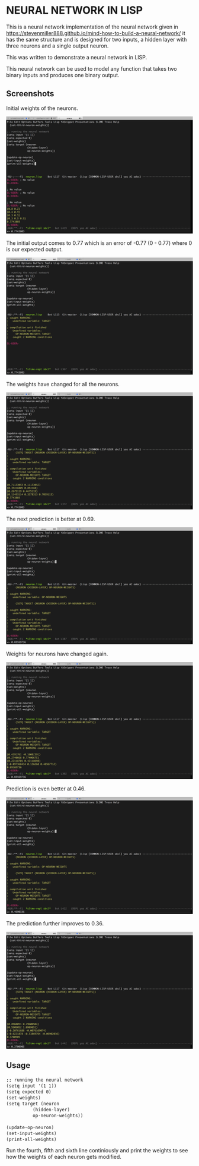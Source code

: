 # NEURAL NETWORK IN LISP

This is a neural network implementation of the neural network given in https://stevenmiller888.github.io/mind-how-to-build-a-neural-network/ it has the same structure and is designed for two inputs, a hidden layer with three neurons and a single output neuron.

This was written to demonstrate a neural network in LISP.

This neural network can be used to model any function that takes two binary inputs and produces one binary output.

## Screenshots

Initial weights of the neurons.

![Alt text](https://raw.githubusercontent.com/prathik/neural-network/master/img/0.png?raw=true "Optional Title")

The initial output comes to 0.77 which is an error of -0.77 (0 - 0.77) where 0 is our expected output.

![Alt text](https://raw.githubusercontent.com/prathik/neural-network/master/img/1.png?raw=true "Optional Title")

The weights have changed for all the neurons.

![Alt text](https://raw.githubusercontent.com/prathik/neural-network/master/img/2.png?raw=true "Optional Title")

The next prediction is better at 0.69.

![Alt text](https://raw.githubusercontent.com/prathik/neural-network/master/img/3.png?raw=true "Optional Title")

Weights for neurons have changed again.

![Alt text](https://raw.githubusercontent.com/prathik/neural-network/master/img/4.png?raw=true "Optional Title")

Prediction is even better at 0.46.

![Alt text](https://raw.githubusercontent.com/prathik/neural-network/master/img/5.png?raw=true "Optional Title")

The prediction further improves to 0.36.

![Alt text](https://raw.githubusercontent.com/prathik/neural-network/master/img/6.png?raw=true "Optional Title")

## Usage

```
;; running the neural network
(setq input '(1 1))
(setq expected 0)
(set-weights)
(setq target (neuron
	      (hidden-layer)
	      op-neuron-weights))

(update-op-neuron)
(set-input-weights)
(print-all-weights)
```

Run the fourth, fifth and sixth line continiously and print the weights to see how the weights of each neuron gets modified.
